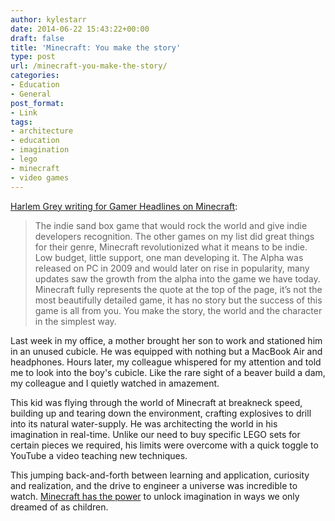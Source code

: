 ```yaml
---
author: kylestarr
date: 2014-06-22 15:43:22+00:00
draft: false
title: 'Minecraft: You make the story'
type: post
url: /minecraft-you-make-the-story/
categories:
- Education
- General
post_format:
- Link
tags:
- architecture
- education
- imagination
- lego
- minecraft
- video games
---
```


[Harlem Grey writing for Gamer Headlines on Minecraft](http://www.gamerheadlines.com/2014/06/7-games-that-changed-the-gaming-world/):


<blockquote>The indie sand box game that would rock the world and give indie developers recognition. The other games on my list did great things for their genre, Minecraft revolutionized what it means to be indie. Low budget, little support, one man developing it. The Alpha was released on PC in 2009 and would later on rise in popularity, many updates saw the growth from the alpha into the game we have today. Minecraft fully represents the quote at the top of the page, it’s not the most beautifully detailed game, it has no story but the success of this game is all from you. You make the story, the world and the character in the simplest way.</blockquote>


Last week in my office, a mother brought her son to work and stationed him in an unused cubicle. He was equipped with nothing but a MacBook Air and headphones. Hours later, my colleague whispered for my attention and told me to look into the boy's cubicle. Like the rare sight of a beaver build a dam, my colleague and I quietly watched in amazement. 

This kid was flying through the world of Minecraft at breakneck speed, building up and tearing down the environment, crafting explosives to drill into its natural water-supply. He was architecting the world in his imagination in real-time. Unlike our need to buy specific LEGO sets for certain pieces we required, his limits were overcome with a quick toggle to YouTube a video teaching new techniques. 

This jumping back-and-forth between learning and application, curiosity and realization, and the drive to engineer a universe was incredible to watch. [Minecraft has the power](http://www.polygon.com/2014/4/22/5641044/minecraft-block-by-block-united-nations-project) to unlock imagination in ways we only dreamed of as children.
